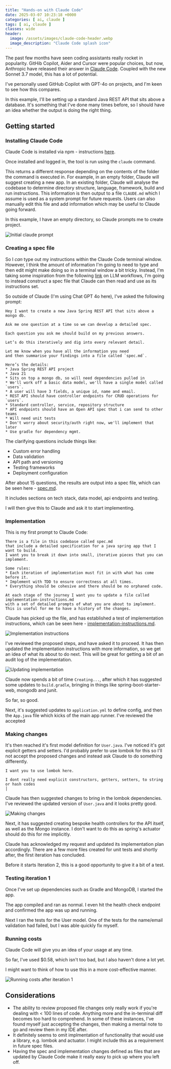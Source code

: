 ```yaml
---
title: "Hands-on with Claude Code"
date: 2025-03-07 10:23:18 +0000
categories: [ ai, claude ]
tags: [ ai, claude ]
classes: wide
header:
  image: /assets/images/claude-code-header.webp
  image_description: "Claude Code splash icon"
---
```


The past few months have seen coding assistants really rocket in popularity. GitHib Copilot, Aider and Cursor
were popular choices, but now, Anthropic have released their answer
in [Claude Code](https://www.anthropic.com/news/claude-3-7-sonnet). Coupled with the new Sonnet 3.7 model, this has a
lot of potential.

I've personally used GitHub Copilot with GPT-4o on projects, and I'm keen to see how this compares.

In this example, I'll be setting up a standard Java REST API that sits above a database. It's something that I've done
many times before, so I should have an idea whether the output is doing the right thing.

## Getting started

### Installing Claude Code

Claude Code is installed via npm -
instructions [here](https://docs.anthropic.com/en/docs/agents-and-tools/claude-code/overview#install-and-authenticate?utm_source=email&utm_medium=referral).

Once installed and logged in, the tool is run using the `claude` command.

This returns a different response depending on the contents of the folder the command is executed in. For example, in an
empty folder, Claude will suggest creating a new app. In an existing folder, Claude will analyse the codebase to
determine directory structure, language, framework, build and run instructions. This information is then output to a
file `CLAUDE.md` which I assume is used as a system prompt for future requests. Users can also manually edit this file
and add information which may be useful to Claude going forward.

In this example, I have an empty directory, so Claude prompts me to create project.

![Initial claude prompt](/assets/images/hands-on-with-claude-1.png)

### Creating a spec file

So I _can_ type out my instructions within the Claude Code terminal window. However, I think the amount of information
I'm going to need to type and then edit might make doing so in a terminal window a bit tricky. Instead, I'm taking some
inspiration from the
following [link](https://harper.blog/2025/02/16/my-llm-codegen-workflow-atm/) on LLM workflows, I'm going to instead
construct a spec file that Claude can then read and use as its instructions set.

So outside of Claude (I'm using Chat GPT 4o here), I've asked the following prompt:

```
Hey I want to create a new Java Spring REST API that sits above a mongo db.

Ask me one question at a time so we can develop a detailed spec. 

Each question you ask me should build on my previous answers. 

Let’s do this iteratively and dig into every relevant detail. 

Let me know when you have all the information you need 
and then summarise your findings into a file called `spec.md`. 

Here’s the details:
* Java Spring REST API project
* Java 21
* Sits on top a mongo db, so will need dependencies pulled in
* We'll work off a basic data model, we'll have a single model called `users`. 
* A user will have 3 fields, a unique id, name and email.
* REST API should have controller endpoints for CRUD operations for `users`.
* Standard controller, service, repository structure
* API endpoints should have an Open API spec that i can send to other teams
* Will need unit tests
* Don't worry about security/auth right now, we'll implement that later
* Use gradle for dependency mgmt.
```

The clarifying questions include things like:

* Custom error handling
* Data validation
* API path and versioning
* Testing frameworks
* Deployment configuration

After about 15 questions, the results are output into a spec file, which can be
seen here - [spec.md](https://github.com/m24murray/hands-on-with-claude-spring-mongo/blob/main/spec.md).

It includes sections on tech stack, data model, api endpoints and testing.

I will then give this to Claude and ask it to start implementing.

### Implementation

This is my first prompt to Claude Code:

```
There is a file in this codebase called spec.md 
that include a detailed specification for a java spring app that I want to build. 
I want you to break it down into small, iterative pieces that you can implement. 

Some rules:
* Each iteration of implementation must fit in with what has come before it. 
* Implement with TDD to ensure correctness at all times.
* Everything should be cohesive and there should be no orphaned code.

At each stage of the journey I want you to update a file called implementation-instructions.md 
with a set of detailed prompts of what you are about to implement. 
This is useful for me to have a history of the changes.
```

Claude has picked up the file, and has established a test of implementation instructions, which can be seen
here - [implementation-instructions.md](https://github.com/m24murray/hands-on-with-claude-spring-mongo/blob/main/implementation-instructions.md).

![Implementation instructions](/assets/images/hands-on-with-claude-2.png)

I've reviewed the proposed steps, and have asked it to proceed.
It has then updated the implementation instructions with more information, so we get an idea of what its about to do
next.
This will be great for getting a bit of an audit log of the implementation.

![Updating implementation](/assets/images/hands-on-with-claude-3.png)

Claude now spends a bit of time `Creating...`, after which it has suggested some updates to `build.gradle`,
bringing in things like spring-boot-starter-web, mongodb and junit.

So far, so good.

Next, it's suggested updates to `application.yml` to define config, and then the `App.java` file which kicks of the main
app runner. I've reviewed the accepted

### Making changes

It's then reached it's first model definition for `User.java`. I've noticed it's got explicit getters and setters. I'd
probably prefer to use lombok for this so I'll not accept the proposed changes and instead ask Claude to do something
differently.

```
I want you to use lombok here. 

I dont really need explicit constructors, getters, setters, to string or hash codes                                                                                     │
```

Claude has then suggested changes to bring in the lombok dependencies. I've reviewed the updated version of `User.java`
and it looks pretty good.

![Making changes](/assets/images/hands-on-with-claude-5.png)

Next, it has suggested creating bespoke health controllers for the API itself, as well as the Mongo instance. I don't
want to do this as spring's actuator should do this for me implicitly.

Claude has acknowledged my request and updated its implementation plan accordingly. There are a few more files created
for unit tests and shortly after, the first iteration has concluded.

Before it starts Iteration 2, this is a good opportunity to give it a bit of a test.

### Testing iteration 1

Once I've set up dependencies such as Gradle and MongoDB, I started the app.

The app compiled and ran as normal. I even hit the health check endpoint and confirmed the app was up and running.

Next I ran the tests for the User model. One of the tests for the name/email validation had failed, but I was able
quickly fix myself.

### Running costs

Claude Code will give you an idea of your usage at any time.

So far, I've used $0.58, which isn't too bad, but I also haven't done a lot yet.

I might want to think of how to use this in a more cost-effective manner.

![Running costs after iteration 1](/assets/images/hands-on-with-claude-3.png)

## Considerations

* The ability to review proposed file changes only really work if you're dealing with < 100 lines of code.
  Anything more and the in-terminal diff becomes too hard to comprehend. In some of these instances, I've found myself
  just accepting the changes, then making a mental note to go and review them in my IDE after.
* It definitely seems to omit implmentation of functionality that would use a library, e.g. lombok and actuator. I might
  include this as a requirement in future spec files.
* Having the spec and implementation changes defined as files that are updated by Claude Code make it really easy to
  pick up where you left off. 